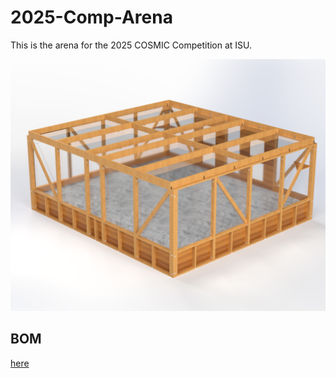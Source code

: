 # 2025-Comp-Arena

This is the arena for the 2025 COSMIC Competition at ISU.

![arena image](https://github.com/Cardinal-Space-Mining/2025-Comp-Arena/blob/main/ISO2R.png?raw=true)


## BOM
[here](https://docs.google.com/spreadsheets/d/1jChV3lFjTMLbPPP5Rdl4qC_MZ4w6CjEO890WK_DjVVk/edit?usp=sharing)
